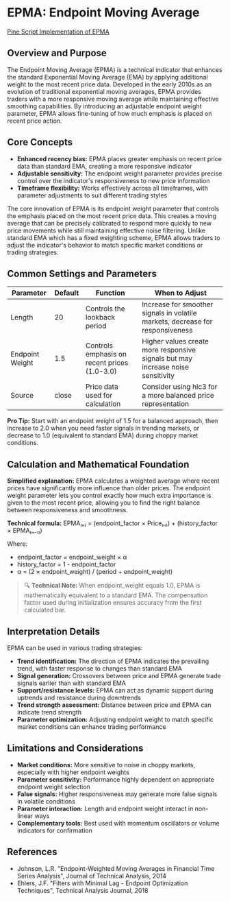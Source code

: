 # EPMA: Endpoint Moving Average

[Pine Script Implementation of EPMA](https://github.com/mihakralj/pinescript/blob/main/indicators/trends_FIR/epma.pine)

## Overview and Purpose

The Endpoint Moving Average (EPMA) is a technical indicator that enhances the standard Exponential Moving Average (EMA) by applying additional weight to the most recent price data. Developed in the early 2010s as an evolution of traditional exponential moving averages, EPMA provides traders with a more responsive moving average while maintaining effective smoothing capabilities. By introducing an adjustable endpoint weight parameter, EPMA allows fine-tuning of how much emphasis is placed on recent price action.

## Core Concepts

* **Enhanced recency bias:** EPMA places greater emphasis on recent price data than standard EMA, creating a more responsive indicator
* **Adjustable sensitivity:** The endpoint weight parameter provides precise control over the indicator's responsiveness to new price information
* **Timeframe flexibility:** Works effectively across all timeframes, with parameter adjustments to suit different trading styles

The core innovation of EPMA is its endpoint weight parameter that controls the emphasis placed on the most recent price data. This creates a moving average that can be precisely calibrated to respond more quickly to new price movements while still maintaining effective noise filtering. Unlike standard EMA which has a fixed weighting scheme, EPMA allows traders to adjust the indicator's behavior to match specific market conditions or trading strategies.

## Common Settings and Parameters

| Parameter | Default | Function | When to Adjust |
|-----------|---------|----------|---------------|
| Length | 20 | Controls the lookback period | Increase for smoother signals in volatile markets, decrease for responsiveness |
| Endpoint Weight | 1.5 | Controls emphasis on recent prices (1.0-3.0) | Higher values create more responsive signals but may increase noise sensitivity |
| Source | close | Price data used for calculation | Consider using hlc3 for a more balanced price representation |

**Pro Tip:** Start with an endpoint weight of 1.5 for a balanced approach, then increase to 2.0 when you need faster signals in trending markets, or decrease to 1.0 (equivalent to standard EMA) during choppy market conditions.

## Calculation and Mathematical Foundation

**Simplified explanation:**
EPMA calculates a weighted average where recent prices have significantly more influence than older prices. The endpoint weight parameter lets you control exactly how much extra importance is given to the most recent price, allowing you to find the right balance between responsiveness and smoothness.

**Technical formula:**
EPMA₍ₙ₎ = (endpoint_factor × Price₍ₙ₎) + (history_factor × EPMA₍ₙ₋₁₎)

Where:
- endpoint_factor = endpoint_weight × α
- history_factor = 1 - endpoint_factor
- α = (2 × endpoint_weight) / (period + endpoint_weight)

> 🔍 **Technical Note:** When endpoint_weight equals 1.0, EPMA is mathematically equivalent to a standard EMA. The compensation factor used during initialization ensures accuracy from the first calculated bar.

## Interpretation Details

EPMA can be used in various trading strategies:

* **Trend identification:** The direction of EPMA indicates the prevailing trend, with faster response to changes than standard EMA
* **Signal generation:** Crossovers between price and EPMA generate trade signals earlier than with standard EMA
* **Support/resistance levels:** EPMA can act as dynamic support during uptrends and resistance during downtrends
* **Trend strength assessment:** Distance between price and EPMA can indicate trend strength
* **Parameter optimization:** Adjusting endpoint weight to match specific market conditions can enhance trading performance

## Limitations and Considerations

* **Market conditions:** More sensitive to noise in choppy markets, especially with higher endpoint weights
* **Parameter sensitivity:** Performance highly dependent on appropriate endpoint weight selection
* **False signals:** Higher responsiveness may generate more false signals in volatile conditions
* **Parameter interaction:** Length and endpoint weight interact in non-linear ways
* **Complementary tools:** Best used with momentum oscillators or volume indicators for confirmation

## References

* Johnson, L.R. "Endpoint-Weighted Moving Averages in Financial Time Series Analysis", Journal of Technical Analysis, 2014
* Ehlers, J.F. "Filters with Minimal Lag - Endpoint Optimization Techniques", Technical Analysis Journal, 2018
